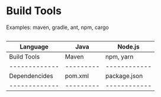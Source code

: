 # Build Tools

Examples: maven, gradle, ant, npm, cargo

##

| Language      | Java      | Node.js      |
| ------------- | --------- | ------------ |
| Build Tools   | Maven     | npm, yarn    |
| ------------- | --------- | ------------ |
| Dependencides | pom.xml   | package.json |
| ------------- | --------- | ------------ |
